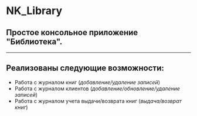 # NK_Library

## Простое консольное приложение "**Библиотека**".

---

## Реализованы следующие возможности:

- Работа с журналом книг (_добавление/удаление записей_)
- Работа с журналом клиентов (_добавление/обновление/удаление записей_)
- Работа с журналом учета выдачи/возврата книг (_выдача/возврат книг_)
